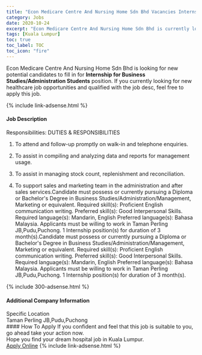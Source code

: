 ```yaml
---
title: "Econ Medicare Centre And Nursing Home Sdn Bhd Vacancies Internship for Business Studies/Administration Students" 
category: Jobs 
date: 2020-10-24 
excerpt: "Econ Medicare Centre And Nursing Home Sdn Bhd is currently looking for suitable person to fill in the Internship for Business Studies/Administration Students which positioned at Kuala Lumpur" 
tags: [Kuala Lumpur] 
toc: true 
toc_label: TOC 
toc_icon: "fire" 
--- 
```


<p>Econ Medicare Centre And Nursing Home Sdn Bhd is looking for new potential candidates to fill in for <b>Internship for Business Studies/Administration Students</b> position. If you currently looking for new healthcare job opportunities and qualified with the job desc, feel free to apply this job.
</p>{% include link-adsense.html %} 
<div><div><h4>Job Description</h4></div><div><div><span><div>Responsibilities:
DUTIES &amp; RESPONSIBILITIES

1. To attend and follow-up promptly on walk-in and telephone enquiries.

2. To assist in compiling and analyzing data and reports for management usage.

3. To assist in managing stock count, replenishment and reconciliation.

4. To support sales and marketing team in the administration and after sales services.Candidate must possess or currently pursuing a Diploma or Bachelor's Degree in Business Studies/Administration/Management, Marketing or equivalent.
Required skill(s): Proficient English communication writing.
Preferred skill(s): Good Interpersonal Skills.
Required language(s): Mandarin, English
Preferred language(s): Bahasa Malaysia.
Applicants must be willing to work in Taman Perling JB,Pudu,Puchong.
1  Internship position(s) for duration of 3 month(s).Candidate must possess or currently pursuing a Diploma or Bachelor's Degree in Business Studies/Administration/Management, Marketing or equivalent.
Required skill(s): Proficient English communication writing.
Preferred skill(s): Good Interpersonal Skills.
Required language(s): Mandarin, English
Preferred language(s): Bahasa Malaysia.
Applicants must be willing to work in Taman Perling JB,Pudu,Puchong.
1  Internship position(s) for duration of 3 month(s).</div></span></div></div></div> 
{% include 300-adsense.html %} 
<div><div><h4>Additional Company Information</h4></div><div><div><div><div><div><div><div><span>Specific Location</span></div><div><span>Taman Perling JB,Pudu,Puchong</span></div></div></div></div></div></div></div></div> 
#### How To Apply 
If you confident and feel that this job is suitable to you, go ahead take your action now. <br/> 
Hope you find your dream hospital job in Kuala Lumpur. <br/> 
<a href="https://www.jobstreet.com.my/en/job/internship-for-business-studies-administration-students-4408443?jobId=jobstreet-my-job-4408443" class="btn btn--warning" target="_blank" rel="nofollow noopenner">Apply Online</a> 
{% include link-adsense.html %} 